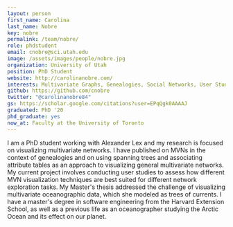 ```yaml
---
layout: person
first_name: Carolina
last_name: Nobre
key: nobre
permalink: /team/nobre/
role: phdstudent
email: cnobre@sci.utah.edu
image: /assets/images/people/nobre.jpg
organization: University of Utah
position: PhD Student
website: http://carolinanobre.com/
interests: Multivariate Graphs, Genealogies, Social Networks, User Studies
github: https://github.com/cnobre
twitter: "@carolinanobre84"
gs: https://scholar.google.com/citations?user=EPqQgk0AAAAJ
graduated: PhD '20
phd_graduate: yes
now_at: Faculty at the University of Toronto
---
```




I am a PhD student working with Alexander Lex and my research is focused on visualizing multivariate networks. I have published on MVNs in the context of genealogies and on using spanning trees and associating attribute tables as an approach to visualizing general multivariate networks. My current project involves conducting user studies to assess how different MVN visualization techniques are best suited for different network exploration tasks. My Master's thesis addressed the challenge of visualizing multivariate oceanographic data, which she modeled as trees of currents. I have a master's degree in software engineering from the Harvard Extension School, as well as a previous life as an oceanographer studying the Arctic Ocean and its effect on our planet. 
